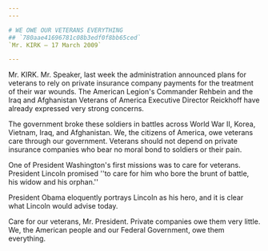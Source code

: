 ```yaml
---
---

# WE OWE OUR VETERANS EVERYTHING
## `780aae41696781c08b3edf0f8bb65ced`
`Mr. KIRK — 17 March 2009`

---
```



Mr. KIRK. Mr. Speaker, last week the administration announced plans 
for veterans to rely on private insurance company payments for the 
treatment of their war wounds. The American Legion's Commander Rehbein 
and the Iraq and Afghanistan Veterans of America Executive Director 
Reickhoff have already expressed very strong concerns.

The government broke these soldiers in battles across World War II, 
Korea, Vietnam, Iraq, and Afghanistan. We, the citizens of America, owe 
veterans care through our government. Veterans should not depend on 
private insurance companies who bear no moral bond to soldiers or their 
pain.

One of President Washington's first missions was to care for 
veterans. President Lincoln promised ''to care for him who bore the 
brunt of battle, his widow and his orphan.''

President Obama eloquently portrays Lincoln as his hero, and it is 
clear what Lincoln would advise today.

Care for our veterans, Mr. President. Private companies owe them very 
little. We, the American people and our Federal Government, owe them 
everything.
